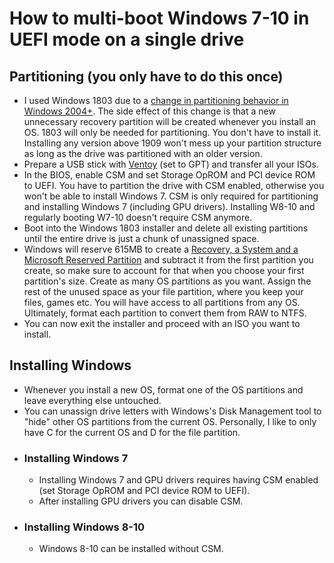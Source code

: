 # How to multi-boot Windows 7-10 in UEFI mode on a single drive

## Partitioning (you only have to do this once)

- I used Windows 1803 due to a [change in partitioning behavior in Windows 2004+](https://pureinfotech.com/windows-10-2004-fixes-recovery-partition-problem/). The side effect of this change is that a new unnecessary recovery partition will be created whenever you install an OS. 1803 will only be needed for partitioning. You don't have to install it. Installing any version above 1909 won't mess up your partition structure as long as the drive was partitioned with an older version.
- Prepare a USB stick with [Ventoy](https://github.com/ventoy/Ventoy) (set to GPT) and transfer all your ISOs.
- In the BIOS, enable CSM and set Storage OpROM and PCI device ROM to UEFI. You have to partition the drive with CSM enabled, otherwise you won't be able to install Windows 7. CSM is only required for partitioning and installing Windows 7 (including GPU drivers). Installing W8-10 and regularly booting W7-10 doesn't require CSM anymore.
- Boot into the Windows 1803 installer and delete all existing partitions until the entire drive is just a chunk of unassigned space.
- Windows will reserve 615MB to create a [Recovery, a System and a Microsoft Reserved Partition](https://github.com/BoringBoredom/PC-Optimization-Hub/raw/main/content/multi-booting/partitions.jpg) and subtract it from the first partition you create, so make sure to account for that when you choose your first partition's size. Create as many OS partitions as you want. Assign the rest of the unused space as your file partition, where you keep your files, games etc. You will have access to all partitions from any OS. Ultimately, format each partition to convert them from RAW to NTFS.
- You can now exit the installer and proceed with an ISO you want to install.

## Installing Windows

- Whenever you install a new OS, format one of the OS partitions and leave everything else untouched.
- You can unassign drive letters with Windows's Disk Management tool to "hide" other OS partitions from the current OS. Personally, I like to only have C for the current OS and D for the file partition.
- ### Installing Windows 7
  - Installing Windows 7 and GPU drivers requires having CSM enabled (set Storage OpROM and PCI device ROM to UEFI).
  - After installing GPU drivers you can disable CSM.
- ### Installing Windows 8-10
  - Windows 8-10 can be installed without CSM.
